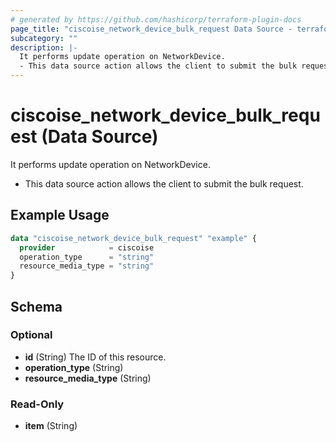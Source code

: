 ```yaml
---
# generated by https://github.com/hashicorp/terraform-plugin-docs
page_title: "ciscoise_network_device_bulk_request Data Source - terraform-provider-ciscoise"
subcategory: ""
description: |-
  It performs update operation on NetworkDevice.
  - This data source action allows the client to submit the bulk request.
---
```


# ciscoise_network_device_bulk_request (Data Source)

It performs update operation on NetworkDevice.

- This data source action allows the client to submit the bulk request.

## Example Usage

```terraform
data "ciscoise_network_device_bulk_request" "example" {
  provider            = ciscoise
  operation_type      = "string"
  resource_media_type = "string"
}
```

<!-- schema generated by tfplugindocs -->
## Schema

### Optional

- **id** (String) The ID of this resource.
- **operation_type** (String)
- **resource_media_type** (String)

### Read-Only

- **item** (String)


